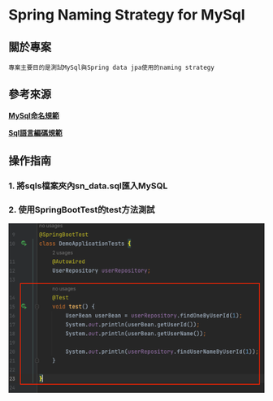 # Spring Naming Strategy for MySql

## 關於專案
```
專案主要目的是測試MySql與Spring data jpa使用的naming strategy
```

## 參考來源
**[MySql命名規範](https://z.itpub.net/article/detail/BD059272E6AF916F0A77A049617BF641)**

**[Sql語言編碼規範](https://blog.csdn.net/helunqu2017/article/details/113361689)**

## 操作指南

### 1. 將sqls檔案夾內sn_data.sql匯入MySQL

### 2. 使用SpringBootTest的test方法測試
![image](etc/test.png?raw=true "JwtToken")
